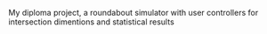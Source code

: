 My diploma project, a roundabout simulator with user controllers for intersection dimentions and statistical results
